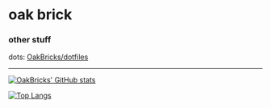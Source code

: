 # oak brick

### other stuff
dots: [OakBricks/dotfiles](https://github.com/OakBricks/dotfiles)

--------
[![OakBricks' GitHub stats](https://github-readme-stats.vercel.app/api?username=OakBricks&count_private=true&theme=nord)](https://github.com/anuraghazra/github-readme-stats)

[![Top Langs](https://github-readme-stats.vercel.app/api/top-langs/?username=OakBricks&count_private=true&theme=nord)](https://github.com/anuraghazra/github-readme-stats)
